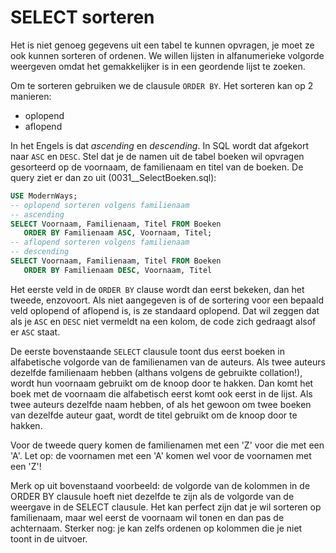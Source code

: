 # SELECT sorteren

Het is niet genoeg gegevens uit een tabel te kunnen opvragen, je moet ze ook kunnen sorteren of ordenen. We willen lijsten in alfanumerieke volgorde weergeven omdat het gemakkelijker is in een geordende lijst te zoeken.

Om te sorteren gebruiken we de clausule `ORDER BY`. Het sorteren kan op 2 manieren:

* oplopend
* aflopend

In het Engels is dat _ascending_ en _descending_. In SQL wordt dat afgekort naar `ASC` en `DESC`. Stel dat je de namen uit de tabel boeken wil opvragen gesorteerd op de voornaam, de familienaam en titel van de boeken. De query ziet er dan zo uit \(0031\_\_SelectBoeken.sql\):

```sql
USE ModernWays;
-- oplopend sorteren volgens familienaam
-- ascending
SELECT Voornaam, Familienaam, Titel FROM Boeken
   ORDER BY Familienaam ASC, Voornaam, Titel;
-- aflopend sorteren volgens familienaam
-- descending
SELECT Voornaam, Familienaam, Titel FROM Boeken
   ORDER BY Familienaam DESC, Voornaam, Titel
```

Het eerste veld in de `ORDER BY` clause wordt dan eerst bekeken, dan het tweede, enzovoort. Als niet aangegeven is of de sortering voor een bepaald veld oplopend of aflopend is, is ze standaard oplopend. Dat wil zeggen dat als je `ASC` en `DESC` niet vermeldt na een kolom, de code zich gedraagt alsof er `ASC` staat.

De eerste bovenstaande `SELECT` clausule toont dus eerst boeken in alfabetische volgorde van de familienamen van de auteurs. Als twee auteurs dezelfde familienaam hebben \(althans volgens de gebruikte collation!\), wordt hun voornaam gebruikt om de knoop door te hakken. Dan komt het boek met de voornaam die alfabetisch eerst komt ook eerst in de lijst. Als twee auteurs dezelfde naam hebben, of als het gewoon om twee boeken van dezelfde auteur gaat, wordt de titel gebruikt om de knoop door te hakken.

Voor de tweede query komen de familienamen met een 'Z' voor die met een 'A'. Let op: de voornamen met een 'A' komen wel voor de voornamen met een 'Z'!

Merk op uit bovenstaand voorbeeld: de volgorde van de kolommen in de ORDER BY clausule hoeft niet dezelfde te zijn als de volgorde van de weergave in de SELECT clausule. Het kan perfect zijn dat je wil sorteren op familienaam, maar wel eerst de voornaam wil tonen en dan pas de achternaam. Sterker nog: je kan zelfs ordenen op kolommen die je niet toont in de uitvoer.

